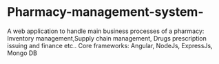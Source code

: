 # Pharmacy-management-system-
A web application to handle main business processes of a pharmacy: 
  Inventory management,Supply chain management, Drugs prescription issuing and finance etc..
Core frameworks: Angular, NodeJs, ExpressJs, Mongo DB
